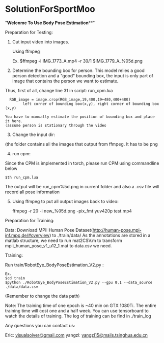 # SolutionForSportMoo



"**********************Welcome To Use Body Pose Estimation************************"


Preparation for Testing:

1) Cut input video into images.

	Using ffmpeg

	Ex. 
	$ffmpeg -i IMG_1773_A.mp4 -r 30/1 $IMG_1779_A_%05d.png


2) Determine the bounding box for person. This model relies a good person detection and a "good" bounding box, the input is only part of image that contains the person we want to estimate.


Thus, first of all, change line 31 in script: run_cpm.lua

      RGB_image = image.crop(RGB_image,19,400,19+480,400+480)
			left corner of bounding box(x,y), right corner of bounding box (x,y)

	You have to manually estimate the position of bounding box and place it here.
	(assume person is stationary through the video

3) Change the input dir:

  (the folder contains all the images that output from ffmpeg. It has to be png


4) run cpm:

Since the CPM is implemented in torch, please run CPM using commandline below

	$th run_cpm.lua

The output will be run_cpm%5d.png in current folder and also a .csv file will record all pose information


5) Using ffmpeg to put all output images back to video:

	ffmpeg -r 20 -i new_%05d.png -pix_fmt yuv420p test.mp4


Preparation for Training:

Data:
Download MPII Human Pose Dataset(http://human-pose.mpi-inf.mpg.de/#overview) to ./train/data/
As the annotations are stored in a matlab structure, we need to run mat2CSV.m to transform mpii_human_pose_v1_u12_1.mat to data.csv we need.


Training:

Run train/RobotEye_BodyPoseEstimation_V2.py :

	Ex.
	$cd train
	$python ./RobotEye_BodyPoseEstimation_V2.py --gpu 0,1 --data_source ./data/data.csv

(Remember to change the data path)

Note: The training time of one epoch is ~40 min on GTX 1080Ti.
      The entire training time will cost one and a half week.
      You can use tensorboard to watch the details of training.
      The log of training can be find in ./train_log

Any questions you can contact us:

Eric: 	visualsolver@gmail.com
yangzl: yangzl15@mails.tsinghua.edu.cn


